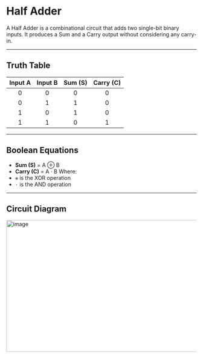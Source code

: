 #  Half Adder 
A Half Adder is a combinational circuit that adds two single-bit binary inputs. It produces a Sum and a Carry output without considering any carry-in.

---

##  Truth Table
| Input A | Input B | Sum (S) | Carry (C) |
|:-------:|:-------:|:--------:|:----------:|
|   0     |    0    |     0    |     0      |
|   0     |    1    |     1    |     0      |
|   1     |    0    |     1    |     0      |
|   1     |    1    |     0    |     1      |
---

##  Boolean Equations
- **Sum (S)** = A ⊕ B  
- **Carry (C)** = A ⋅ B
Where:  
- `⊕` is the XOR operation  
- `⋅` is the AND operation
---

##  Circuit Diagram
<img width="558" height="348" alt="image" src="https://github.com/user-attachments/assets/31b3deaa-cdc5-4b37-94ea-6852a7d0a748" />

